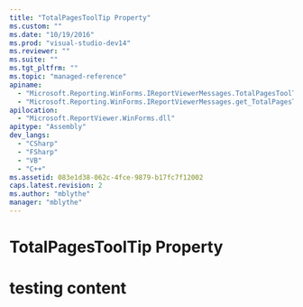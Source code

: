 ```yaml
---
title: "TotalPagesToolTip Property"
ms.custom: ""
ms.date: "10/19/2016"
ms.prod: "visual-studio-dev14"
ms.reviewer: ""
ms.suite: ""
ms.tgt_pltfrm: ""
ms.topic: "managed-reference"
apiname: 
  - "Microsoft.Reporting.WinForms.IReportViewerMessages.TotalPagesToolTip"
  - "Microsoft.Reporting.WinForms.IReportViewerMessages.get_TotalPagesToolTip"
apilocation: 
  - "Microsoft.ReportViewer.WinForms.dll"
apitype: "Assembly"
dev_langs: 
  - "CSharp"
  - "FSharp"
  - "VB"
  - "C++"
ms.assetid: 083e1d38-062c-4fce-9879-b17fc7f12002
caps.latest.revision: 2
ms.author: "mblythe"
manager: "mblythe"
---
```

# TotalPagesToolTip Property
# testing content